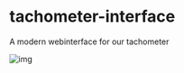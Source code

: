 # tachometer-interface
A modern webinterface for our tachometer

![img](http://puu.sh/lY0lK/9215b96983.png)
